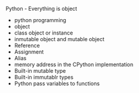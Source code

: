 Python - Everything is object

- python programming
- object
- class object or instance
- inmutable object and mutable object
- Reference
- Assignment
- Alias
- memory address in the CPython implementation
- Built-in mutable type
- Built-in immutablr types
- Python pass variables to functions
